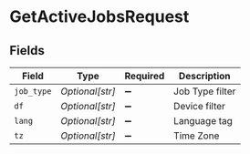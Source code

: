# GetActiveJobsRequest


## Fields

| Field              | Type               | Required           | Description        |
| ------------------ | ------------------ | ------------------ | ------------------ |
| `job_type`         | *Optional[str]*    | :heavy_minus_sign: | Job Type filter    |
| `df`               | *Optional[str]*    | :heavy_minus_sign: | Device filter      |
| `lang`             | *Optional[str]*    | :heavy_minus_sign: | Language tag       |
| `tz`               | *Optional[str]*    | :heavy_minus_sign: | Time Zone          |
